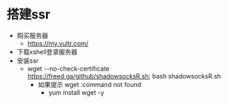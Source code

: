 # 搭建ssr

+ 购买服务器
  + https://my.vultr.com/
+ 下载xshell登录服务器
+ 安装ssr
  + wget --no-check-certificate https://freed.ga/github/shadowsocksR.sh; bash shadowsocksR.sh
    + 如果提示 wget :command not found
      + yum install wget -y

